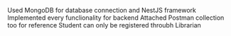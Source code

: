 Used MongoDB for database connection and NestJS framework
Implemented every funclionality for backend
Attached Postman collection too for reference 
Student can only be registered throubh Librarian
